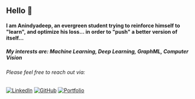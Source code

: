 ## Hello :wave:
#### I am **Anindyadeep**, an evergreen student trying to reinforce himself to "learn", and optimize his loss... in order to "push" a better version of itself...
##### My interests are: **Machine Learning**, **Deep Learning**, **GraphML**, **Computer Vision**
###### Please feel free to reach out via:

[![LinkedIn](https://img.shields.io/badge/linkedin-%230077B5.svg?style=for-the-badge&logo=linkedin&logoColor=white)](https://www.linkedin.com/in/anindyadeep-sannigrahi-38683)
[![GitHub](https://img.shields.io/badge/github-%23121011.svg?style=for-the-badge&logo=github&logoColor=white)](https://github.com/Anindyadeep)
[![Portfolio](https://img.shields.io/badge/Portfolio-%23000000.svg?style=for-the-badge&logo=firefox&logoColor=#FF7139)](https://github.com/Anindyadeep)
